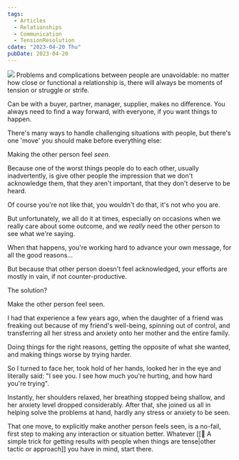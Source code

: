 ```yaml
---
tags:
  - Articles
  - Relationships
  - Communication
  - TensionResolution
cdate: "2023-04-20 Thu"
pubDate: 2023-04-20
---
```

![](Media/SalesFlowCoach.app_Make-people-feel-seen_MartinStellar.jpg)
Problems and complications between people are unavoidable: no matter how close or functional a relationship is, there will always be moments of tension or struggle or strife.

Can be with a buyer, partner, manager, supplier, makes no difference. You always need to find a way forward, with everyone, if you want things to happen. 

There's many ways to handle challenging situations with people, but there's one 'move' you should make before everything else:

Making the other person feel *seen*.

Because one of the worst things people do to each other, usually inadvertently, is give other people the impression that we don't acknowledge them, that they aren't important, that they don't deserve to be heard.

Of course you're not like that, you wouldn't do that, it's not who you are.

But unfortunately, we all do it at times, especially on occasions when we really care about some outcome, and we *really* need the other person to see what we're saying.

When that happens, you're working hard to advance your own message, for all the good reasons...

But because that other person doesn't feel acknowledged, your efforts are mostly in vain, if not counter-productive.

The solution?

Make the other person feel seen.

I had that experience a few years ago, when the daughter of a friend was freaking out because of my friend's well-being, spinning out of control, and transferring all her stress and anxiety onto her mother and the entire family.

Doing things for the right reasons, getting the opposite of what she wanted, and making things worse by trying harder.

So I turned to face her, took hold of her hands, looked her in the eye and literally said: "I see you. I see how much you're hurting, and how hard you're trying".

Instantly, her shoulders relaxed, her breathing stopped being shallow, and her anxiety level dropped considerably. After that, she joined us all in helping solve the problems at hand, hardly any stress or anxiety to be seen.

That one move, to explicitly make another person feels seen, is a no-fail, first step to making any interaction or situation better. Whatever [[📄 A simple trick for getting results with people when things are tense|other tactic or approach]] you have in mind, start there.


